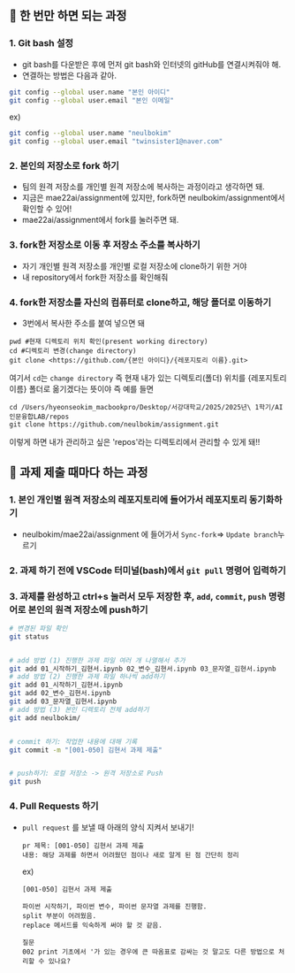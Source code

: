 ## 📌 한 번만 하면 되는 과정
### 1. Git bash 설정
- git bash를 다운받은 후에 먼저 git bash와 인터넷의 gitHub를 연결시켜줘야 해.
- 연결하는 방법은 다음과 같아.
```bash
git config --global user.name "본인 아이디"
git config --global user.email "본인 이메일"
```
ex)
```bash
git config --global user.name "neulbokim"
git config --global user.email "twinsister1@naver.com"
```

### 2. 본인의 저장소로 fork 하기
- 팀의 원격 저장소를 개인별 원격 저장소에 복사하는 과정이라고 생각하면 돼.
- 지금은 mae22ai/assignment에 있지만, fork하면 neulbokim/assignment에서 확인할 수 있어!
- mae22ai/assignment에서 fork를 눌러주면 돼.

### 3. fork한 저장소로 이동 후 저장소 주소를 복사하기
- 자기 개인별 원격 저장소를 개인별 로컬 저장소에 clone하기 위한 거야
- 내 repository에서 fork한 저장소를 확인해줘

### 4. fork한 저장소를 자신의 컴퓨터로 clone하고, 해당 폴더로 이동하기
- 3번에서 복사한 주소를 붙여 넣으면 돼
```
pwd #현재 디렉토리 위치 확인(present working directory)
cd #디렉토리 변경(change directory)
git clone <https://github.com/{본인 아이디}/{레포지토리 이름}.git>
```
여기서 `cd`는 `change directory` 즉 현재 내가 있는 디렉토리(폴더) 위치를 {레포지토리 이름} 폴더로 옮기겠다는 뜻이야
즉 예를 들면
```
cd /Users/hyeonseokim_macbookpro/Desktop/서강대학교/2025/2025년\ 1학기/AI인문융합LAB/repos
git clone https://github.com/neulbokim/assignment.git
```
이렇게 하면 내가 관리하고 싶은 'repos'라는 디렉토리에서 관리할 수 있게 돼!!

## 📌 과제 제출 때마다 하는 과정
### 1. 본인 개인별 원격 저장소의 레포지토리에 들어가서 레포지토리 동기화하기
-  neulbokim/mae22ai/assignment 에 들어가서 `Sync-fork`=> `Update branch`누르기

### 2. 과제 하기 전에 VSCode 터미널(bash)에서 `git pull` 명령어 입력하기
  
### 3. 과제를 완성하고 ctrl+s 눌러서 모두 저장한 후, `add`, `commit`, `push` 명령어로 본인의 원격 저장소에 push하기
```bash
# 변경된 파일 확인
git status 


# add 방법 (1) 진행한 과제 파일 여러 개 나열해서 추가
git add 01_시작하기_김현서.ipynb 02_변수_김현서.ipynb 03_문자열_김현서.ipynb
# add 방법 (2) 진행한 과제 파일 하나씩 add하기
git add 01_시작하기_김현서.ipynb
git add 02_변수_김현서.ipynb
git add 03_문자열_김현서.ipynb
# add 방법 (3) 본인 디렉토리 전체 add하기
git add neulbokim/


# commit 하기: 작업한 내용에 대해 기록
git commit -m "[001-050] 김현서 과제 제출"


# push하기: 로컬 저장소 -> 원격 저장소로 Push
git push
```

### 4. Pull Requests 하기
- `pull request` 를 보낼 때 아래의 양식 지켜서 보내기!
  ```
  pr 제목: [001-050] 김현서 과제 제출
  내용: 해당 과제를 하면서 어려웠던 점이나 새로 알게 된 점 간단히 정리
  ```
  ex)
  ```
  [001-050] 김현서 과제 제출

  파이썬 시작하기, 파이썬 변수, 파이썬 문자열 과제를 진행함.
  split 부분이 어려웠음.
  replace 메서드를 익숙하게 써야 할 것 같음.

  질문
  002 print 기초에서 '가 있는 경우에 큰 따옴표로 감싸는 것 말고도 다른 방법으로 처리할 수 있나요?
  
  ```
  
